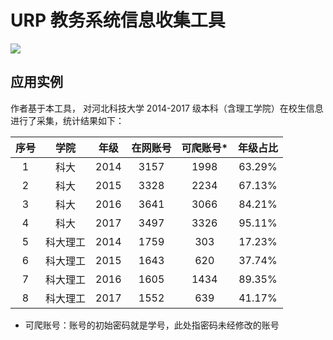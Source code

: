 # URP 教务系统信息收集工具
[![](https://badge.juejin.im/entry/5a80020a6fb9a0635b532804/likes.svg?style=flat-square)](https://juejin.im/post/5a80018df265da4e8a31e80e)

## 应用实例

作者基于本工具， 对河北科技大学 2014-2017 级本科（含理工学院）在校生信息进行了采集，统计结果如下：

| 序号 | 学院 | 年级 | 在网账号 | 可爬账号* | 年级占比 |
| :-: | :-: | :-: | :-: | :-: | :-: |
|1   |科大   |2014   |3157   |1998   |63.29%   |
|2   |科大   |2015   |3328   |2234   |67.13%   |
|3   |科大   |2016   |3641   |3066   |84.21%   |
|4   |科大   |2017   |3497   |3326   |95.11%   |
|5   |科大理工   |2014   |1759   |303   |17.23%   |
|6   |科大理工   |2015   |1643   |620   |37.74%   |
|7   |科大理工   |2016   |1605   |1434   |89.35%   |
|8   |科大理工   |2017   |1552   |639   |41.17%   |

* 可爬账号：账号的初始密码就是学号，此处指密码未经修改的账号